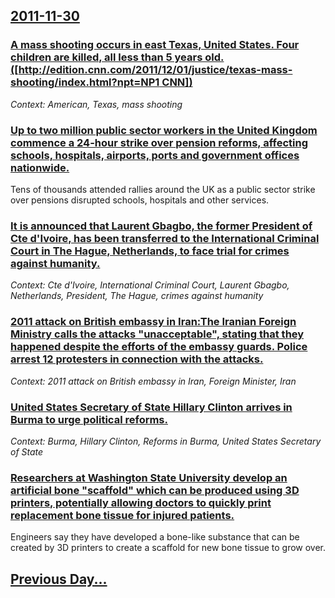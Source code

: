 ## [2011-11-30](/news/2011/11/30/index.md)

### [A mass shooting occurs in east Texas, United States. Four children are killed, all less than 5 years old. ([http://edition.cnn.com/2011/12/01/justice/texas-mass-shooting/index.html?npt=NP1 CNN])](/news/2011/11/30/a-mass-shooting-occurs-in-east-texas-united-states-four-children-are-killed-all-less-than-5-years-old-http-edition-cnn-com-2011-12-0.md)
_Context: American, Texas, mass shooting_

### [Up to two million public sector workers in the United Kingdom commence a 24-hour strike over pension reforms, affecting schools, hospitals, airports, ports and government offices nationwide. ](/news/2011/11/30/up-to-two-million-public-sector-workers-in-the-united-kingdom-commence-a-24-hour-strike-over-pension-reforms-affecting-schools-hospitals.md)
Tens of thousands attended rallies around the UK as a public sector strike over pensions disrupted schools, hospitals and other services.

### [It is announced that Laurent Gbagbo, the former President of Cte d'Ivoire, has been transferred to the International Criminal Court in The Hague, Netherlands, to face trial for crimes against humanity. ](/news/2011/11/30/it-is-announced-that-laurent-gbagbo-the-former-president-of-cote-d-ivoire-has-been-transferred-to-the-international-criminal-court-in-the.md)
_Context: Cte d'Ivoire, International Criminal Court, Laurent Gbagbo, Netherlands, President, The Hague, crimes against humanity_

### [2011 attack on British embassy in Iran:The Iranian Foreign Ministry calls the attacks "unacceptable", stating that they happened despite the efforts of the embassy guards. Police arrest 12 protesters in connection with the attacks. ](/news/2011/11/30/2011-attack-on-british-embassy-in-iran-pthe-iranian-foreign-ministry-calls-the-attacks-unacceptable-stating-that-they-happened-despite-th.md)
_Context: 2011 attack on British embassy in Iran, Foreign Minister, Iran_

### [United States Secretary of State Hillary Clinton arrives in Burma to urge political reforms. ](/news/2011/11/30/united-states-secretary-of-state-hillary-clinton-arrives-in-burma-to-urge-political-reforms.md)
_Context: Burma, Hillary Clinton, Reforms in Burma, United States Secretary of State_

### [Researchers at Washington State University develop an artificial bone "scaffold" which can be produced using 3D printers, potentially allowing doctors to quickly print replacement bone tissue for injured patients. ](/news/2011/11/30/researchers-at-washington-state-university-develop-an-artificial-bone-scaffold-which-can-be-produced-using-3d-printers-potentially-allowi.md)
Engineers say they have developed a bone-like substance that can be created by 3D printers to create a scaffold for new bone tissue to grow over.

## [Previous Day...](/news/2011/11/29/index.md)

